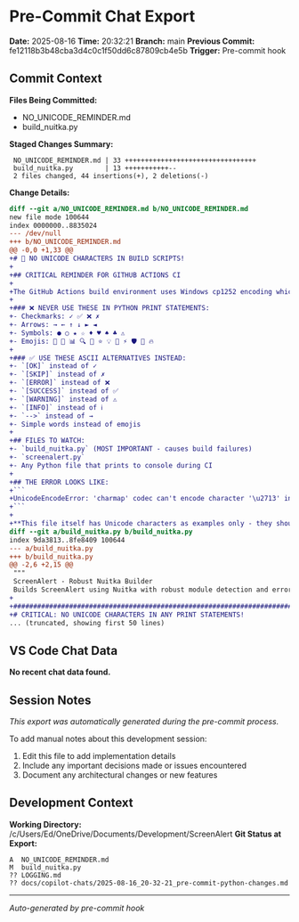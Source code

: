 # Pre-Commit Chat Export

**Date:** 2025-08-16
**Time:** 20:32:21
**Branch:** main
**Previous Commit:** fe12118b3b48cba3d4c0c1f50dd6c87809cb4e5b
**Trigger:** Pre-commit hook

## Commit Context

**Files Being Committed:**
- NO_UNICODE_REMINDER.md
- build_nuitka.py

**Staged Changes Summary:**
```
 NO_UNICODE_REMINDER.md | 33 +++++++++++++++++++++++++++++++++
 build_nuitka.py        | 13 +++++++++++--
 2 files changed, 44 insertions(+), 2 deletions(-)
```

**Change Details:**
```diff
diff --git a/NO_UNICODE_REMINDER.md b/NO_UNICODE_REMINDER.md
new file mode 100644
index 0000000..8835024
--- /dev/null
+++ b/NO_UNICODE_REMINDER.md
@@ -0,0 +1,33 @@
+# 🚫 NO UNICODE CHARACTERS IN BUILD SCRIPTS! 
+
+## CRITICAL REMINDER FOR GITHUB ACTIONS CI
+
+The GitHub Actions build environment uses Windows cp1252 encoding which **CANNOT HANDLE UNICODE CHARACTERS**.
+
+### ❌ NEVER USE THESE IN PYTHON PRINT STATEMENTS:
+- Checkmarks: ✓ ✅ ❌ ✗
+- Arrows: → ← ↑ ↓ ► ◄ 
+- Symbols: ● ○ ★ ☆ ♦ ♥ ♠ ♣ ⚠️
+- Emojis: 🎯 🚀 📊 🔍 🎉 ⭐ 💡 🔧 ⚡ 🛡️ 📝 🔥
+
+### ✅ USE THESE ASCII ALTERNATIVES INSTEAD:
+- `[OK]` instead of ✓
+- `[SKIP]` instead of ✗  
+- `[ERROR]` instead of ❌
+- `[SUCCESS]` instead of ✅
+- `[WARNING]` instead of ⚠️
+- `[INFO]` instead of ℹ️
+- `-->` instead of →
+- Simple words instead of emojis
+
+## FILES TO WATCH:
+- `build_nuitka.py` (MOST IMPORTANT - causes build failures)
+- `screenalert.py` 
+- Any Python file that prints to console during CI
+
+## THE ERROR LOOKS LIKE:
+```
+UnicodeEncodeError: 'charmap' codec can't encode character '\u2713' in position 8: character maps to <undefined>
+```
+
+**This file itself has Unicode characters as examples only - they should NOT be used in code!**
diff --git a/build_nuitka.py b/build_nuitka.py
index 9da3813..8fe8409 100644
--- a/build_nuitka.py
+++ b/build_nuitka.py
@@ -2,6 +2,15 @@
 """
 ScreenAlert - Robust Nuitka Builder
 Builds ScreenAlert using Nuitka with robust module detection and error handling
+
+##########################################################################
+# CRITICAL: NO UNICODE CHARACTERS IN ANY PRINT STATEMENTS!            #
... (truncated, showing first 50 lines)
```

## VS Code Chat Data

**No recent chat data found.**


## Session Notes

*This export was automatically generated during the pre-commit process.*

To add manual notes about this development session:
1. Edit this file to add implementation details
2. Include any important decisions made or issues encountered
3. Document any architectural changes or new features

## Development Context

**Working Directory:** /c/Users/Ed/OneDrive/Documents/Development/ScreenAlert
**Git Status at Export:**
```
A  NO_UNICODE_REMINDER.md
M  build_nuitka.py
?? LOGGING.md
?? docs/copilot-chats/2025-08-16_20-32-21_pre-commit-python-changes.md
```

---
*Auto-generated by pre-commit hook*
